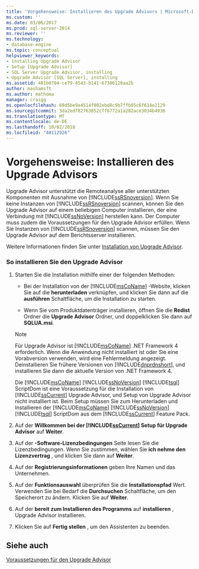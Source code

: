 ```yaml
---
title: 'Vorgehensweise: Installieren des Upgrade Advisors | Microsoft-Dokumentation'
ms.custom: ''
ms.date: 03/06/2017
ms.prod: sql-server-2014
ms.reviewer: ''
ms.technology:
- database-engine
ms.topic: conceptual
helpviewer_keywords:
- installing Upgrade Advisor
- Setup [Upgrade Advisor]
- SQL Server Upgrade Advisor, installing
- Upgrade Advisor [SQL Server], installing
ms.assetid: 481b0704-ce79-4543-b141-67306128aa2b
author: mashamsft
ms.author: mathoma
manager: craigg
ms.openlocfilehash: 69d5be9a4514f002ebd8c9b7ffb05c6f614e2129
ms.sourcegitcommit: 3da2edf82763852cff6772a1a282ace3034b4936
ms.translationtype: MT
ms.contentlocale: de-DE
ms.lasthandoff: 10/02/2018
ms.locfileid: "48112926"
---
```

# <a name="how-to-install-upgrade-advisor"></a>Vorgehensweise: Installieren des Upgrade Advisors
  Upgrade Advisor unterstützt die Remoteanalyse aller unterstützten Komponenten mit Ausnahme von [!INCLUDE[ssRSnoversion](../../includes/ssrsnoversion-md.md)]. Wenn Sie keine Instanzen von [!INCLUDE[ssRSnoversion](../../includes/ssrsnoversion-md.md)] scannen, können Sie den Upgrade Advisor auf einem beliebigen Computer installieren, der eine Verbindung mit [!INCLUDE[ssNoVersion](../../includes/ssnoversion-md.md)] herstellen kann. Der Computer muss zudem die Voraussetzungen für den Upgrade Advisor erfüllen. Wenn Sie Instanzen von [!INCLUDE[ssRSnoversion](../../includes/ssrsnoversion-md.md)] scannen, müssen Sie den Upgrade Advisor auf dem Berichtsserver installieren.  
  
 Weitere Informationen finden Sie unter [Installation von Upgrade Advisor](../../../2014/sql-server/install/installing-upgrade-advisor.md).  
  
### <a name="to-install-upgrade-advisor"></a>So installieren Sie den Upgrade Advisor  
  
1.  Starten Sie die Installation mithilfe einer der folgenden Methoden:  
  
    -   Bei der Installation von der [!INCLUDE[msCoName](../../includes/msconame-md.md)] -Website, klicken Sie auf die **herunterladen** verknüpfen, und klicken Sie dann auf die **ausführen** Schaltfläche, um die Installation zu starten.  
  
    -   Wenn Sie vom Produktdatenträger installieren, öffnen Sie die **Redist** Ordner die **Upgrade Advisor** Ordner, und doppelklicken Sie dann auf **SQLUA.msi**.  
  
    > [!NOTE]  
    >  Für Upgrade Advisor ist [!INCLUDE[msCoName](../../includes/msconame-md.md)] .NET Framework 4 erforderlich. Wenn die Anwendung nicht installiert ist oder Sie eine Vorabversion verwenden, wird eine Fehlermeldung angezeigt. Deinstallieren Sie frühere Versionen von [!INCLUDE[dnprdnshort](../../includes/dnprdnshort-md.md)], und installieren Sie dann die aktuelle Version von .NET Framework 4.  
    >   
    >  Die [!INCLUDE[msCoName](../../includes/msconame-md.md)] [!INCLUDE[ssNoVersion](../../includes/ssnoversion-md.md)] [!INCLUDE[tsql](../../includes/tsql-md.md)] ScriptDom ist eine Voraussetzung für die Installation von [!INCLUDE[ssCurrent](../../includes/sscurrent-md.md)] Upgrade Advisor, und Setup von Upgrade Advisor nicht installiert ist. Beim Setup müssen Sie zum Herunterladen und Installieren der [!INCLUDE[msCoName](../../includes/msconame-md.md)] [!INCLUDE[ssNoVersion](../../includes/ssnoversion-md.md)] [!INCLUDE[tsql](../../includes/tsql-md.md)] ScriptDom aus dem [!INCLUDE[ssCurrent](../../includes/sscurrent-md.md)] Feature Pack.  
  
2.  Auf der **Willkommen bei der [!INCLUDE[ssCurrent](../../includes/sscurrent-md.md)] Setup für Upgrade Advisor** auf **Weiter**.  
  
3.  Auf der **-Software-Lizenzbedingungen** Seite lesen Sie die Lizenzbedingungen. Wenn Sie zustimmen, wählen Sie **ich nehme den Lizenzvertrag** , und klicken Sie dann auf **Weiter**.  
  
4.  Auf der **Registrierungsinformationen** geben Ihre Namen und das Unternehmen.  
  
5.  Auf der **Funktionsauswahl** überprüfen Sie die **Installationspfad** Wert. Verwenden Sie bei Bedarf die **Durchsuchen** Schaltfläche, um den Speicherort zu ändern. Klicken Sie auf **Weiter**.  
  
6.  Auf der **bereit zum Installieren des Programms** auf **installieren** , Upgrade Advisor installieren.  
  
7.  Klicken Sie auf **Fertig stellen** , um den Assistenten zu beenden.  
  
## <a name="see-also"></a>Siehe auch  
 [Voraussetzungen für den Upgrade Advisor](../../../2014/sql-server/install/upgrade-advisor-prerequisites.md)  
  
  
